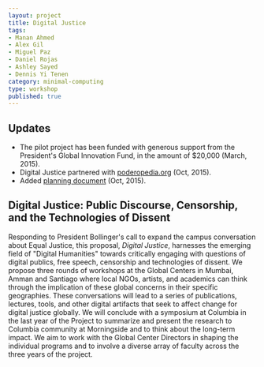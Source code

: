 ```yaml
---
layout: project
title: Digital Justice
tags:
- Manan Ahmed
- Alex Gil
- Miguel Paz
- Daniel Rojas
- Ashley Sayed
- Dennis Yi Tenen
category: minimal-computing
type: workshop
published: true
---
```


## Updates

- The pilot project has been funded with generous support from the President's Global
Innovation Fund, in the amount of $20,000 (March, 2015).
- Digital Justice partnered with [poderopedia.org](http://www.poderopedia.org/) (Oct, 2015).
- Added [planning document](https://hackpad.com/Digital-Justice-Santiago-Chile-3odlGGxjZ4Y) (Oct, 2015).

## Digital Justice: Public Discourse, Censorship, and the Technologies of Dissent

Responding to President Bollinger's call to expand the campus conversation
about Equal Justice, this proposal, *Digital Justice*, harnesses the emerging
field of "Digital Humanities" towards critically engaging with questions of
digital publics, free speech, censorship and technologies of dissent. We
propose three rounds of workshops at the Global Centers in Mumbai, Amman and
Santiago where local NGOs, artists, and academics can think through the
implication of these global concerns in their specific geographies. These
conversations will lead to a series of publications, lectures, tools, and other
digital artifacts that seek to affect change for digital justice globally. We
will conclude with a symposium at Columbia in the last year of the Project to
summarize and present the research to Columbia community at Morningside and to
think about the long-term impact. We aim to work with the Global Center
Directors in shaping the individual programs and to involve a diverse array of
faculty across the three years of the project.
